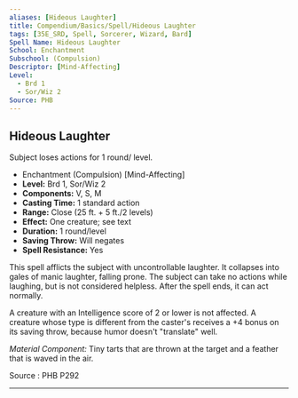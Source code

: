 ```yaml
---
aliases: [Hideous Laughter]
title: Compendium/Basics/Spell/Hideous Laughter
tags: [35E_SRD, Spell, Sorcerer, Wizard, Bard]
Spell Name: Hideous Laughter
School: Enchantment
Subschool: (Compulsion)
Descriptor: [Mind-Affecting]
Level:
  - Brd 1
  - Sor/Wiz 2
Source: PHB
---
```



## Hideous Laughter

Subject loses actions for 1 round/ level.

*   Enchantment (Compulsion) [Mind-Affecting]
*   **Level:** Brd 1, Sor/Wiz 2
*   **Components:** V, S, M
*   **Casting Time:** 1 standard action
*   **Range:** Close (25 ft. + 5 ft./2 levels)
*   **Effect:** One creature; see text
*   **Duration:** 1 round/level
*   **Saving Throw:** Will negates
*   **Spell Resistance:** Yes

<p>This spell afflicts the subject with uncontrollable laughter. It collapses into gales of manic laughter, falling prone. The subject can take no actions while laughing, but is not considered helpless. After the spell ends, it can act normally.</p><p>A creature with an Intelligence score of 2 or lower is not affected. A creature whose type is different from the caster's receives a +4 bonus on its saving throw, because humor doesn't "translate" well.</p><p><i>Material Component:</i> Tiny tarts that are thrown at the target and a feather that is waved in the air.</p>

Source : PHB P292

---
